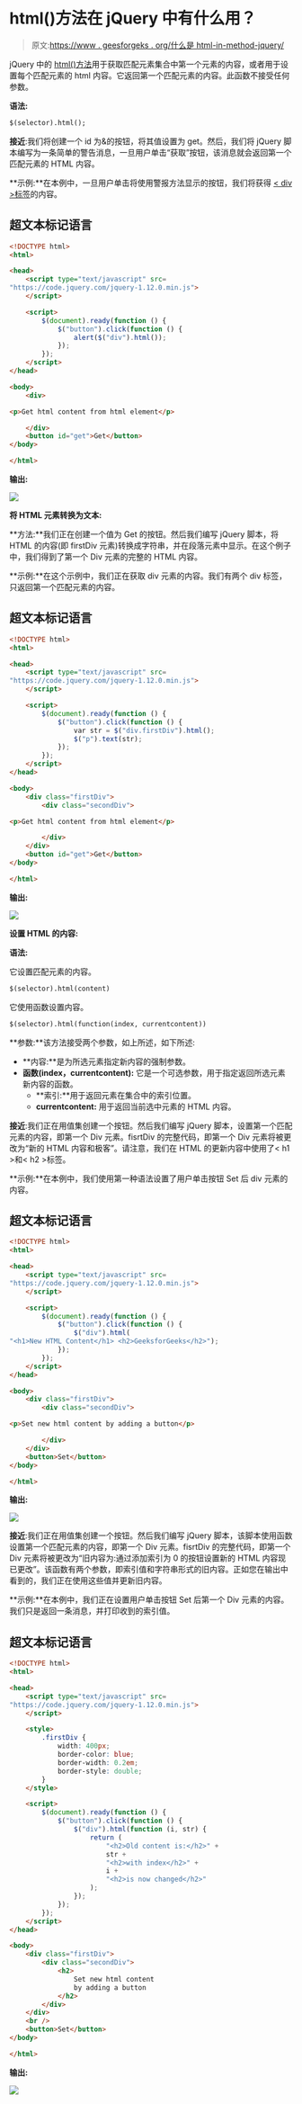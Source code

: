 # html()方法在 jQuery 中有什么用？

> 原文:[https://www . geesforgeks . org/什么是 html-in-method-jquery/](https://www.geeksforgeeks.org/what-is-the-use-of-html-method-in-jquery/)

jQuery 中的 [html()方法](https://www.geeksforgeeks.org/jquery-html-method/)用于获取匹配元素集合中第一个元素的内容，或者用于设置每个匹配元素的 html 内容。它返回第一个匹配元素的内容。此函数不接受任何参数。

**语法:**

```html
$(selector).html();
```

**接近**:我们将创建一个 id 为&的按钮，将其值设置为 get。然后，我们将 jQuery 脚本编写为一条简单的警告消息，一旦用户单击“获取”按钮，该消息就会返回第一个匹配元素的 HTML 内容。

**示例:**在本例中，一旦用户单击将使用警报方法显示的按钮，我们将获得 [< div >标签](https://www.geeksforgeeks.org/div-tag-html/)的内容。

## 超文本标记语言

```html
<!DOCTYPE html>
<html>

<head>
    <script type="text/javascript" src=
"https://code.jquery.com/jquery-1.12.0.min.js">
    </script>

    <script>
        $(document).ready(function () {
            $("button").click(function () {
                alert($("div").html());
            });
        });
    </script>
</head>

<body>
    <div>

<p>Get html content from html element</p>

    </div>
    <button id="get">Get</button>
</body>

</html>
```

**输出:**

![](img/b307361bc8e7a6b18d35d7e21d7a5551.png)

**将 HTML 元素转换为文本:**

**方法:**我们正在创建一个值为 Get 的按钮。然后我们编写 jQuery 脚本，将 HTML 的内容(即 firstDiv 元素)转换成字符串，并在段落元素中显示。在这个例子中，我们得到了第一个 Div 元素的完整的 HTML 内容。

**示例:**在这个示例中，我们正在获取 div 元素的内容。我们有两个 div 标签，只返回第一个匹配元素的内容。

## 超文本标记语言

```html
<!DOCTYPE html>
<html>

<head>
    <script type="text/javascript" src=
"https://code.jquery.com/jquery-1.12.0.min.js">
    </script>

    <script>
        $(document).ready(function () {
            $("button").click(function () {
                var str = $("div.firstDiv").html();
                $("p").text(str);
            });
        });
    </script>
</head>

<body>
    <div class="firstDiv">
        <div class="secondDiv">

<p>Get html content from html element</p>

        </div>
    </div>
    <button id="get">Get</button>
</body>

</html>
```

**输出:**

![](img/4dd14a302f06aec62315621c33f6b931.png)

**设置 HTML 的内容:**

**语法:**

它设置匹配元素的内容。

```html
$(selector).html(content)
```

它使用函数设置内容。

```html
$(selector).html(function(index, currentcontent))
```

**参数:**该方法接受两个参数，如上所述，如下所述:

*   **内容:**是为所选元素指定新内容的强制参数。
*   **函数(index，currentcontent):** 它是一个可选参数，用于指定返回所选元素新内容的函数。
    *   **索引:**用于返回元素在集合中的索引位置。
    *   **currentcontent:** 用于返回当前选中元素的 HTML 内容。

**接近**:我们正在用值集创建一个按钮。然后我们编写 jQuery 脚本，设置第一个匹配元素的内容，即第一个 Div 元素。fisrtDiv 的完整代码，即第一个 Div 元素将被更改为“新的 HTML 内容和极客”。请注意，我们在 HTML 的更新内容中使用了< h1 >和< h2 >标签。

**示例:**在本例中，我们使用第一种语法设置了用户单击按钮 Set 后 div 元素的内容。

## 超文本标记语言

```html
<!DOCTYPE html>
<html>

<head>
    <script type="text/javascript" src=
"https://code.jquery.com/jquery-1.12.0.min.js">
    </script>

    <script>
        $(document).ready(function () {
            $("button").click(function () {
                $("div").html(
"<h1>New HTML Content</h1> <h2>GeeksforGeeks</h2>");
            });
        });
    </script>
</head>

<body>
    <div class="firstDiv">
        <div class="secondDiv">

<p>Set new html content by adding a button</p>

        </div>
    </div>
    <button>Set</button>
</body>

</html>
```

**输出:**

![](img/2e54960fefbaf8b6b664fa866ac4a21b.png)

**接近**:我们正在用值集创建一个按钮。然后我们编写 jQuery 脚本，该脚本使用函数设置第一个匹配元素的内容，即第一个 Div 元素。fisrtDiv 的完整代码，即第一个 Div 元素将被更改为“旧内容为:通过添加索引为 0 的按钮设置新的 HTML 内容现已更改”。该函数有两个参数，即索引值和字符串形式的旧内容。正如您在输出中看到的，我们正在使用这些值并更新旧内容。

**示例:**在本例中，我们正在设置用户单击按钮 Set 后第一个 Div 元素的内容。我们只是返回一条消息，并打印收到的索引值。

## 超文本标记语言

```html
<!DOCTYPE html>
<html>

<head>
    <script type="text/javascript" src=
"https://code.jquery.com/jquery-1.12.0.min.js">
    </script>

    <style>
        .firstDiv {
            width: 400px;
            border-color: blue;
            border-width: 0.2em;
            border-style: double;
        }
    </style>

    <script>
        $(document).ready(function () {
            $("button").click(function () {
                $("div").html(function (i, str) {
                    return (
                        "<h2>Old content is:</h2>" +
                        str +
                        "<h2>with index</h2>" +
                        i +
                        "<h2>is now changed</h2>"
                    );
                });
            });
        });
    </script>
</head>

<body>
    <div class="firstDiv">
        <div class="secondDiv">
            <h2>
                Set new html content 
                by adding a button
            </h2>
        </div>
    </div>
    <br />
    <button>Set</button>
</body>

</html>
```

**输出:**

![](img/7349f7e0028b6e13baf760d14fe297d9.png)